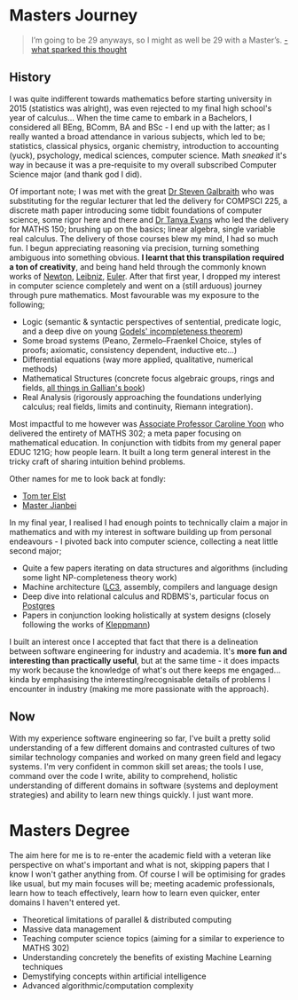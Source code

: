 # Masters Journey
> I’m going to be 29 anyways, so I might as well be 29 with a Master’s.
[- what sparked this thought](https://alexanderell.is/posts/mscs/)

## History
I was quite indifferent towards mathematics before starting university in 2015 (statistics was alright), was even rejected to my final high school's year of calculus... When the time came to embark in a Bachelors, I considered all BEng, BComm, BA and BSc - I end up with the latter; as I really wanted a broad attendance in various subjects, which led to be; statistics, classical physics, organic chemistry, introduction to accounting (yuck), psychology, medical sciences, computer science. Math _sneaked_ it's way in because it was a pre-requisite to my overall subscribed Computer Science major (and thank god I did).

Of important note; I was met with the great [Dr Steven Galbraith](https://profiles.auckland.ac.nz/s-galbraith) who was substituting for the regular lecturer that led the delivery for COMPSCI 225, a discrete math paper introducing some tidbit foundations of computer science, some rigor here and there and [Dr Tanya Evans](https://profiles.auckland.ac.nz/t-evans) who led the delivery for MATHS 150; brushing up on the basics; linear algebra, single variable real calculus. The delivery of those courses blew my mind, I had so much fun. I begun appreciating reasoning via precision, turning something ambiguous into something obvious. **I learnt that this transpilation required a ton of creativity**, and being hand held through the commonly known works of [Newton](https://en.wikipedia.org/wiki/Isaac_Newton), [Leibniz](https://en.wikipedia.org/wiki/Gottfried_Wilhelm_Leibniz), [Euler](https://en.wikipedia.org/wiki/Leonhard_Euler). After that first year, I dropped my interest in computer science completely and went on a (still arduous) journey through pure mathematics. Most favourable was my exposure to the following;

- Logic (semantic & syntactic perspectives of sentential, predicate logic, and a deep dive on young [Godels' incompleteness theorem](https://en.wikipedia.org/wiki/Kurt_G%C3%B6del))
- Some broad systems (Peano, Zermelo–Fraenkel Choice, styles of proofs; axiomatic, consistency dependent, inductive etc...)
- Differential equations (way more applied, qualitative, numerical methods)
- Mathematical Structures (concrete focus algebraic groups, rings and fields, [all things in Gallian's book](https://www.routledge.com/Contemporary-Abstract-Algebra/Gallian/p/book/9780367651787))
- Real Analysis (rigorously approaching the foundations underlying calculus; real fields, limits and continuity, Riemann integration).

Most impactful to me however was [Associate Professor Caroline Yoon](https://profiles.auckland.ac.nz/c-yoon) who delivered the entirety of MATHS 302; a meta paper focusing on mathematical education. In conjunction with tidbits from my general paper EDUC 121G; how people learn. It built a long term general interest in the tricky craft of sharing intuition behind problems.

Other names for me to look back at fondly:
- [Tom ter Elst](https://profiles.auckland.ac.nz/t-terelst/)
- [Master Jianbei](https://profiles.auckland.ac.nz/j-an)

In my final year, I realised I had enough points to technically claim a major in mathematics and with my interest in software building up from personal endeavours - I pivoted back into computer science, collecting a neat little second major;

- Quite a few papers iterating on data structures and algorithms (including some light NP-completeness theory work)
- Machine architecture ([LC3](https://en.wikipedia.org/wiki/Little_Computer_3), assembly, compilers and language design
- Deep dive into relational calculus and RDBMS's, particular focus on [Postgres](https://www.postgresql.org/)
- Papers in conjunction looking holistically at system designs (closely following the works of [Kleppmann](https://www.oreilly.com/library/view/designing-data-intensive-applications/9781491903063/))

I built an interest once I accepted that fact that there is a delineation between software engineering for industry and academia. It's **more fun and interesting than practically useful**, but at the same time - it does impacts my work because the knowledge of what's out there keeps me engaged... kinda by emphasising the interesting/recognisable details of problems I encounter in industry (making me more passionate with the approach).

## Now
With my experience software engineering so far, I've built a pretty solid understanding of a few different domains and contrasted cultures of two similar technology companies and worked on many green field and legacy systems. I'm very confident in common skill set areas; the tools I use, command over the code I write, ability to comprehend, holistic understanding of different domains in software (systems and deployment strategies) and ability to learn new things quickly. I just want more.

# Masters Degree
The aim here for me is to re-enter the academic field with a veteran like perspective on what's important and what is not, skipping papers that I know I won't gather anything from. Of course I will be optimising for grades like usual, but my main focuses will be; meeting academic professionals, learn how to teach effectively, learn how to learn even quicker, enter domains I haven't entered yet.

- Theoretical limitations of parallel & distributed computing
- Massive data management
- Teaching computer science topics (aiming for a similar to experience to MATHS 302)
- Understanding concretely the benefits of existing Machine Learning techniques
- Demystifying concepts within artificial intelligence
- Advanced algorithmic/computation complexity
